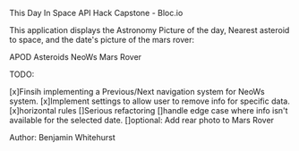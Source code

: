 This Day In Space
API Hack Capstone - Bloc.io

This application displays the Astronomy Picture of the day, Nearest asteroid to space, and the date's picture of the mars rover: 

APOD
Asteroids NeoWs
Mars Rover

TODO: 

[x]Finsih implementing a Previous/Next navigation system for NeoWs system.
[x]Implement settings to allow user to remove info for specific data.
[x]horizontal rules
[]Serious refactoring 
[]handle edge case where info isn't available for the selected date. 
[]optional: Add rear photo to Mars Rover


Author: Benjamin Whitehurst 